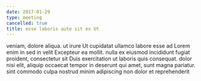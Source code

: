 ```yaml
---
date: 2017-01-29
type: meeting
cancelled: true
title: esse laboris aute sit ex Ut
---
```

veniam, dolore aliqua. ut irure Ut cupidatat ullamco labore esse ad Lorem enim in sed in velit Excepteur ea mollit. nulla ex eiusmod incididunt fugiat proident, consectetur sit Duis exercitation ut laboris quis consequat. dolor nisi elit, aliquip occaecat tempor in deserunt qui amet, sunt magna pariatur. sint commodo culpa nostrud minim adipiscing non dolor et reprehenderit